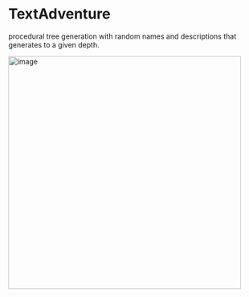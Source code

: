 # TextAdventure
procedural tree generation with random names and descriptions that generates to a given depth.

<img width="463" alt="image" src="https://user-images.githubusercontent.com/92940760/146821349-25ba8d9a-9dbd-43ce-a9e0-6858123cdaba.png">
